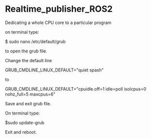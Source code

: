 # Realtime_publisher_ROS2

Dedicating a whole CPU core to a particular program
    
on terminal type: 

$ sudo nano /etc/default/grub

to open the grub file.

Change the default line

GRUB_CMDLINE_LINUX_DEFAULT="quiet spash"

to

GRUB_CMDLINE_LINUX_DEFAULT="cpuidle.off=1 idle=poll isolcpus=0 nohz_full=5 maxcpus=6"

Save and exit grub file.

On terminal type:

$sudo update-grub

Exit and reboot.
